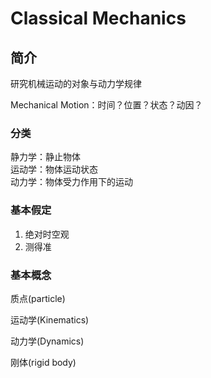 # Classical Mechanics

## 简介

研究机械运动的对象与动力学规律

Mechanical Motion：时间？位置？状态？动因？

### 分类

静力学：静止物体  
运动学：物体运动状态  
动力学：物体受力作用下的运动

### 基本假定

1. 绝对时空观
2. 测得准

### 基本概念

质点(particle)

运动学(Kinematics)

动力学(Dynamics)

刚体(rigid body)